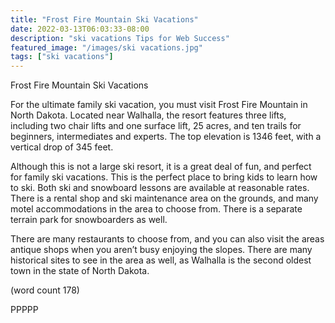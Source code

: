 ```yaml
---
title: "Frost Fire Mountain Ski Vacations"
date: 2022-03-13T06:03:33-08:00
description: "ski vacations Tips for Web Success"
featured_image: "/images/ski vacations.jpg"
tags: ["ski vacations"]
---
```


Frost Fire Mountain Ski Vacations

For the ultimate family ski vacation, you must visit 
Frost Fire Mountain in North Dakota. Located near 
Walhalla, the resort features three lifts, including two 
chair lifts and one surface lift, 25 acres, and ten trails 
for beginners, intermediates and experts. The top 
elevation is 1346 feet, with a vertical drop of 345 feet. 

Although this is not a large ski resort, it is a great 
deal of fun, and perfect for family ski vacations. This 
is the perfect place to bring kids to learn how to ski. 
Both ski and snowboard lessons are available at 
reasonable rates. There is a rental shop and ski 
maintenance area on the grounds, and many motel 
accommodations in the area to choose from. There 
is a separate terrain park for snowboarders as well.

There are many restaurants to choose from, and you 
can also visit the areas antique shops when you 
aren’t busy enjoying the slopes. There are many 
historical sites to see in the area as well, as 
Walhalla is the second oldest town in the state of 
North Dakota.

(word count 178)

PPPPP








